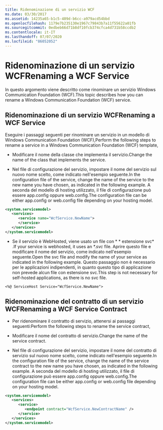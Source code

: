 ```yaml
---
title: Ridenominazione di un servizio WCF
ms.date: 03/30/2017
ms.assetid: 14235a65-b1c5-409d-b6cc-a979acd54bbd
ms.openlocfilehash: 1179e7b235130e1967c79843b7a11f55622a01fb
ms.sourcegitcommit: 0edbeb66d71b8df10fcb374cfca4d731b58ccdb2
ms.contentlocale: it-IT
ms.lasthandoff: 07/07/2020
ms.locfileid: "86052052"
---
```

# <a name="renaming-a-wcf-service"></a><span data-ttu-id="3259f-102">Ridenominazione di un servizio WCF</span><span class="sxs-lookup"><span data-stu-id="3259f-102">Renaming a WCF Service</span></span>
<span data-ttu-id="3259f-103">In questo argomento viene descritto come rinominare un servizio Windows Communication Foundation (WCF).</span><span class="sxs-lookup"><span data-stu-id="3259f-103">This topic describes how you can rename a Windows Communication Foundation (WCF) service.</span></span>  
  
## <a name="renaming-a-wcf-service"></a><span data-ttu-id="3259f-104">Ridenominazione di un servizio WCF</span><span class="sxs-lookup"><span data-stu-id="3259f-104">Renaming a WCF Service</span></span>  
 <span data-ttu-id="3259f-105">Eseguire i passaggi seguenti per rinominare un servizio in un modello di Windows Communication Foundation (WCF),</span><span class="sxs-lookup"><span data-stu-id="3259f-105">Perform the following steps to rename a service in a Windows Communication Foundation (WCF) template,</span></span>  
  
- <span data-ttu-id="3259f-106">Modificare il nome della classe che implementa il servizio.</span><span class="sxs-lookup"><span data-stu-id="3259f-106">Change the name of the class that implements the service.</span></span>  
  
- <span data-ttu-id="3259f-107">Nel file di configurazione del servizio, impostare il nome del servizio sul nuovo nome scelto, come indicato nell'esempio seguente.</span><span class="sxs-lookup"><span data-stu-id="3259f-107">In the configuration file of the service, change the name of the service to the new name you have chosen, as indicated in the following example.</span></span> <span data-ttu-id="3259f-108">A seconda del modello di hosting utilizzato, il file di configurazione può essere app.config oppure web.config.</span><span class="sxs-lookup"><span data-stu-id="3259f-108">The configuration file can be either app.config or web.config file depending on your hosting model.</span></span>  
  
```xml  
<system.servicemodel>  
   <services>  
      <service name="WcfService.NewName">  
      </service>  
   </services>  
</system.servicemodel>  
```  
  
- <span data-ttu-id="3259f-109">Se il servizio è WebHosted, viene usato un file con \* \* estensione svc\* .</span><span class="sxs-lookup"><span data-stu-id="3259f-109">If your service is webhosted, it uses an *\*.svc* file.</span></span> <span data-ttu-id="3259f-110">Aprire questo file e modificare il nome del servizio, come indicato nell'esempio seguente.</span><span class="sxs-lookup"><span data-stu-id="3259f-110">Open the svc file and modify the name of your service as indicated in the following example.</span></span> <span data-ttu-id="3259f-111">Questo passaggio non è necessario per le applicazioni indipendenti, in quanto questo tipo di applicazione non prevede alcun file con estensione svc.</span><span class="sxs-lookup"><span data-stu-id="3259f-111">This step is not necessary for self-hosted applications, as there is no svc file.</span></span>  
  
```aspx-csharp
<%@ ServiceHost Service="WcfService.NewName">  
```  
  
## <a name="renaming-a-wcf-service-contract"></a><span data-ttu-id="3259f-112">Ridenominazione del contratto di un servizio WCF</span><span class="sxs-lookup"><span data-stu-id="3259f-112">Renaming a WCF Service Contract</span></span>  
  
- <span data-ttu-id="3259f-113">Per ridenominare il contratto di servizio, attenersi ai passaggi seguenti:</span><span class="sxs-lookup"><span data-stu-id="3259f-113">Perform the following steps to rename the service contract,</span></span>  
  
- <span data-ttu-id="3259f-114">Modificare il nome del contratto di servizio.</span><span class="sxs-lookup"><span data-stu-id="3259f-114">Change the name of the service contract.</span></span>  
  
- <span data-ttu-id="3259f-115">Nel file di configurazione del servizio, impostare il nome del contratto di servizio sul nuovo nome scelto, come indicato nell'esempio seguente.</span><span class="sxs-lookup"><span data-stu-id="3259f-115">In the configuration file of the service, change the name of the service contract to the new name you have chosen, as indicated in the following example.</span></span> <span data-ttu-id="3259f-116">A seconda del modello di hosting utilizzato, il file di configurazione può essere app.config oppure web.config.</span><span class="sxs-lookup"><span data-stu-id="3259f-116">The configuration file can be either app.config or web.config file depending on your hosting model.</span></span>  
  
```xml  
<system.servicemodel>  
   <services>  
      <service>  
         <endpoint contract="WcfService.NewContractName" />  
      </service>  
   </services>  
</system.servicemodel>  
```
